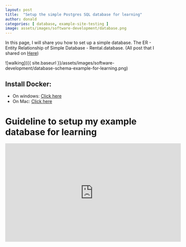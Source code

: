 ```yaml
---
layout: post
title:  "Setup the simple Postgres SQL database for learning"
author: donald
categories: [ database, example-site-testing ]
image: assets/images/software-development/database.png
---
```


In this page, I will share you how to set up a simple database. The ER - Entity Relationship of Simple Database - Rental.database.
(All post that I shared on [Here](https://testing4everyonevn.wixsite.com/main/post/how-to-make-faster-better-decisions))

![walking]({{ site.baseurl }}/assets/images/software-development/database-schema-example-for-learning.png)

## Install Docker:
+ On windows: [Click here](https://www.youtube.com/watch?v=n0s3K7vyg0A)
+ On Mac: [Click here](https://www.youtube.com/watch?v=xkLlnMo5HZQ)
# Guideline to setup my example database for learning

<iframe width="560" height="315" src="https://www.youtube.com/embed/XhUXl6z5pJc?si=Bft-G7zmhdKGluf5" title="YouTube video player" frameborder="0" allow="accelerometer; autoplay; clipboard-write; encrypted-media; gyroscope; picture-in-picture; web-share" referrerpolicy="strict-origin-when-cross-origin" allowfullscreen></iframe>